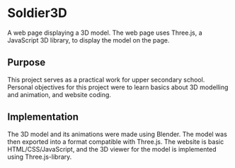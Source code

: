 # Soldier3D
A web page displaying a 3D model. The web page uses Three.js, a JavaScript 3D library, to display the model on the page.

## Purpose
This project serves as a practical work for upper secondary school. Personal objectives for this project were to learn basics about 3D modelling and animation, and website coding.

## Implementation
The 3D model and its animations were made using Blender. The model was then exported into a format compatible with Three.js. The website is basic HTML/CSS/JavaScript, and the 3D viewer for the model is implemented using Three.js-library.
